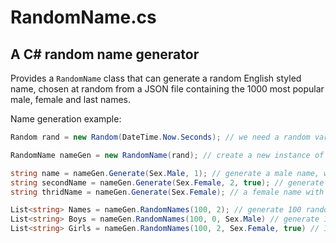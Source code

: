 # RandomName.cs
## A C# random name generator

Provides a `RandomName` class that can generate a random English styled name, chosen at random from a JSON file containing the 1000 most popular male, female and last names.

Name generation example:
```c#
Random rand = new Random(DateTime.Now.Seconds); // we need a random variable to select names randomly

RandomName nameGen = new RandomName(rand); // create a new instance of the RandomName class

string name = nameGen.Generate(Sex.Male, 1); // generate a male name, with one middal name.
string secondName = nameGen.Generate(Sex.Female, 2, true); // generate a female name with two middle initials
string thridName = nameGen.Generate(Sex.Female); // a female name with no middle names

List<string> Names = nameGen.RandomNames(100, 2); // generate 100 random names with up to two middle names
List<string> Boys = nameGen.RandomNames(100, 0, Sex.Male) // generate 100 random boys names
List<string> Girls = nameGen.RandomNames(100, 2, Sex.Female, true) // 100 girls names with intials
```
